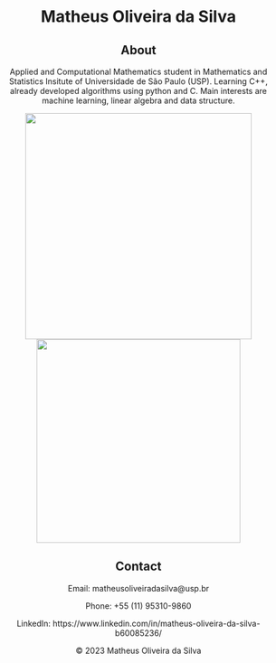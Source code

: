 <!DOCTYPE html>
<html>
<head>
  <meta charset="UTF-8">
  <link rel="stylesheet" type="text/css" href="style.css">
</head>
<body>
  <header>
    <h1>Matheus Oliveira da Silva</h1>
  <section id="Sobre">
    <h2>About</h2>
    <p>Applied and Computational Mathematics student in Mathematics and Statistics Insitute of Universidade de São Paulo (USP). Learning C++, already developed algorithms using python and C. Main interests are machine learning, linear algebra and data structure.</p>
    <img src="https://github-readme-stats.vercel.app/api?username=matheus-osilva&show_icons=true&theme=blue-green" width="400">
    <img src="https://github-readme-stats.vercel.app/api/top-langs/?username=matheus-osilva&layout=compact&theme=blue-green&hide=html" width="360">
  </section>

  <section id="Contato">
    <h2>Contact</h2>
    <p>Email: matheusoliveiradasilva@usp.br</p>
    <p>Phone: +55 (11) 95310-9860</p>
    <p>LinkedIn: https://www.linkedin.com/in/matheus-oliveira-da-silva-b60085236/</p>
  </section>
  </section>


  <footer>
    <p>&copy; 2023 Matheus Oliveira da Silva</p>
  </footer>

</body>
</html>
